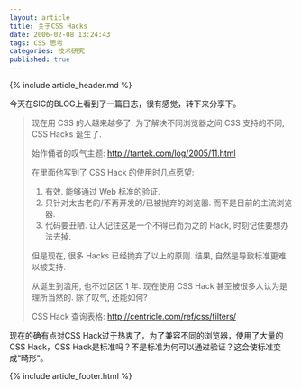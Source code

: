 ```yaml
---
layout: article
title: 关于CSS Hacks
date: 2006-02-08 13:24:43
tags: CSS 思考
categories: 技术研究
published: true
---
```


{% include  article_header.md %}

今天在SIC的BLOG上看到了一篇日志，很有感觉，转下来分享下。

> 现在用 CSS 的人越来越多了.
> 为了解决不同浏览器之间 CSS 支持的不同, CSS Hacks 诞生了.
> 
> 始作俑者的叹气主题: <http://tantek.com/log/2005/11.html>
> 
> 在里面他写到了 CSS Hack 的使用时几点愿望:
> 
> 1. 有效. 能够通过 Web 标准的验证. 
> 2. 只针对太古老的/不再开发的/已被抛弃的浏览器. 而不是目前的主流浏览器.
> 3. 代码要丑陋. 让人记住这是一个不得已而为之的 Hack, 时刻记住要想办法去掉.
> 
> 但是现在, 很多 Hacks 已经抛弃了以上的原则. 结果, 自然是导致标准更难以被支持.
>  
> 从诞生到滥用, 也不过区区 1 年.
> 现在使用 CSS Hack 甚至被很多人认为是理所当然的.
> 除了叹气, 还能如何?
> 
> CSS Hack 查询表格: <http://centricle.com/ref/css/filters/>

现在的确有点对CSS Hack过于热衷了，为了兼容不同的浏览器，使用了大量的CSS Hack，CSS Hack是标准吗？不是标准为何可以通过验证？这会使标准变成“畸形”。

{% include  article_footer.html %}